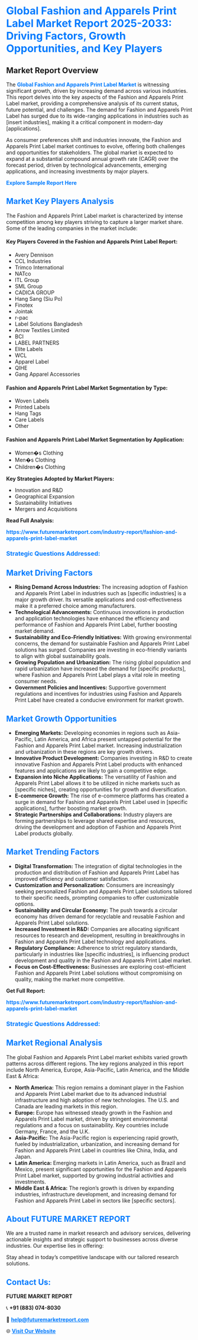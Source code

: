 <h1 style="color: #007BFF;">Global Fashion and Apparels Print Label Market Report 2025-2033: Driving Factors, Growth Opportunities, and Key Players</h1>

<section id="overview">
<h2>Market Report Overview</h2>
<p>The <a href="https://www.futuremarketreport.com/industry-report/fashion-and-apparels-print-label-market" style="color: #007BFF; text-decoration: none;"><strong>Global Fashion and Apparels Print Label Market</strong></a> is witnessing significant growth, driven by increasing demand across various industries. This report delves into the key aspects of the Fashion and Apparels Print Label market, providing a comprehensive analysis of its current status, future potential, and challenges. The demand for Fashion and Apparels Print Label has surged due to its wide-ranging applications in industries such as [insert industries], making it a critical component in modern-day [applications].</p>
<p>As consumer preferences shift and industries innovate, the Fashion and Apparels Print Label market continues to evolve, offering both challenges and opportunities for stakeholders. The global market is expected to expand at a substantial compound annual growth rate (CAGR) over the forecast period, driven by technological advancements, emerging applications, and increasing investments by major players.</p>
</section>

<section id="overview">
<p><a href="https://www.futuremarketreport.com/request-sample/reportId=55154" style="color: #007BFF; text-decoration: none;"><strong>Explore Sample Report Here</strong></a></p>
</section>

<section id="key-players">
<h2 style="color: #007BFF;">Market Key Players Analysis</h2>
<p>The Fashion and Apparels Print Label market is characterized by intense competition among key players striving to capture a larger market share. Some of the leading companies in the market include:</p>
<h4>Key Players Covered in the Fashion and Apparels Print Label Report:</h4>
<ul><li>Avery Dennison</li><li>CCL Industries</li><li>Trimco International</li><li>NATco</li><li>ITL Group</li><li>SML Group</li><li>CADICA GROUP</li><li>Hang Sang (Siu Po)</li><li>Finotex</li><li>Jointak</li><li>r-pac</li><li>Label Solutions Bangladesh</li><li>Arrow Textiles Limited</li><li>BCI</li><li>LABEL PARTNERS</li><li>Elite Labels</li><li>WCL</li><li>Apparel Label</li><li>QIHE</li><li>Gang Apparel Accessories</li></ul>
<h4>Fashion and Apparels Print Label Market Segmentation by Type:</h4>
<ul><li>Woven Labels</li><li>Printed Labels</li><li>Hang Tags</li><li>Care Labels</li><li>Other</li></ul>

<h4>Fashion and Apparels Print Label Market Segmentation by Application:</h4>
<ul><li>Women�s Clothing</li><li>Men�s Clothing</li><li>Children�s Clothing</li></ul>
<p><strong>Key Strategies Adopted by Market Players:</strong></p>
<ul>
<li>Innovation and R&D</li>
<li>Geographical Expansion</li>
<li>Sustainability Initiatives</li>
<li>Mergers and Acquisitions</li>
</ul>
</section>

<section>
<p><strong>Read Full Analysis: </strong></p><a href="https://www.futuremarketreport.com/industry-report/fashion-and-apparels-print-label-market" style="color: #007BFF; text-decoration: none;"><strong>https://www.futuremarketreport.com/industry-report/fashion-and-apparels-print-label-market</strong></a>
<h3 style="color: #007BFF;">Strategic Questions Addressed:</h3>
</section>

<section id="driving-factors">
<h2 style="color: #007BFF;">Market Driving Factors</h2>
<ul>
<li><strong>Rising Demand Across Industries:</strong> The increasing adoption of Fashion and Apparels Print Label in industries such as [specific industries] is a major growth driver. Its versatile applications and cost-effectiveness make it a preferred choice among manufacturers.</li>
<li><strong>Technological Advancements:</strong> Continuous innovations in production and application technologies have enhanced the efficiency and performance of Fashion and Apparels Print Label, further boosting market demand.</li>
<li><strong>Sustainability and Eco-Friendly Initiatives:</strong> With growing environmental concerns, the demand for sustainable Fashion and Apparels Print Label solutions has surged. Companies are investing in eco-friendly variants to align with global sustainability goals.</li>
<li><strong>Growing Population and Urbanization:</strong> The rising global population and rapid urbanization have increased the demand for [specific products], where Fashion and Apparels Print Label plays a vital role in meeting consumer needs.</li>
<li><strong>Government Policies and Incentives:</strong> Supportive government regulations and incentives for industries using Fashion and Apparels Print Label have created a conducive environment for market growth.</li>
</ul>
</section>

<section id="growth-opportunities">
<h2 style="color: #007BFF;">Market Growth Opportunities</h2>
<ul>
<li><strong>Emerging Markets:</strong> Developing economies in regions such as Asia-Pacific, Latin America, and Africa present untapped potential for the Fashion and Apparels Print Label market. Increasing industrialization and urbanization in these regions are key growth drivers.</li>
<li><strong>Innovative Product Development:</strong> Companies investing in R&D to create innovative Fashion and Apparels Print Label products with enhanced features and applications are likely to gain a competitive edge.</li>
<li><strong>Expansion into Niche Applications:</strong> The versatility of Fashion and Apparels Print Label allows it to be utilized in niche markets such as [specific niches], creating opportunities for growth and diversification.</li>
<li><strong>E-commerce Growth:</strong> The rise of e-commerce platforms has created a surge in demand for Fashion and Apparels Print Label used in [specific applications], further boosting market growth.</li>
<li><strong>Strategic Partnerships and Collaborations:</strong> Industry players are forming partnerships to leverage shared expertise and resources, driving the development and adoption of Fashion and Apparels Print Label products globally.</li>
</ul>
</section>

<section id="trending-factors">
<h2 style="color: #007BFF;">Market Trending Factors</h2>
<ul>
<li><strong>Digital Transformation:</strong> The integration of digital technologies in the production and distribution of Fashion and Apparels Print Label has improved efficiency and customer satisfaction.</li>
<li><strong>Customization and Personalization:</strong> Consumers are increasingly seeking personalized Fashion and Apparels Print Label solutions tailored to their specific needs, prompting companies to offer customizable options.</li>
<li><strong>Sustainability and Circular Economy:</strong> The push towards a circular economy has driven demand for recyclable and reusable Fashion and Apparels Print Label solutions.</li>
<li><strong>Increased Investment in R&D:</strong> Companies are allocating significant resources to research and development, resulting in breakthroughs in Fashion and Apparels Print Label technology and applications.</li>
<li><strong>Regulatory Compliance:</strong> Adherence to strict regulatory standards, particularly in industries like [specific industries], is influencing product development and quality in the Fashion and Apparels Print Label market.</li>
<li><strong>Focus on Cost-Effectiveness:</strong> Businesses are exploring cost-efficient Fashion and Apparels Print Label solutions without compromising on quality, making the market more competitive.</li>
</ul>
</section>

<section>
<p><strong>Get Full Report: </strong></p><a href="https://www.futuremarketreport.com/industry-report/fashion-and-apparels-print-label-market" style="color: #007BFF; text-decoration: none;"><strong>https://www.futuremarketreport.com/industry-report/fashion-and-apparels-print-label-market</strong></a>
<h3 style="color: #007BFF;">Strategic Questions Addressed:</h3>
</section>


<section id="regional-analysis">
<h2 style="color: #007BFF;">Market Regional Analysis</h2>
<p>The global Fashion and Apparels Print Label market exhibits varied growth patterns across different regions. The key regions analyzed in this report include North America, Europe, Asia-Pacific, Latin America, and the Middle East & Africa:</p>
<ul>
<li><strong>North America:</strong> This region remains a dominant player in the Fashion and Apparels Print Label market due to its advanced industrial infrastructure and high adoption of new technologies. The U.S. and Canada are leading markets in this region.</li>
<li><strong>Europe:</strong> Europe has witnessed steady growth in the Fashion and Apparels Print Label market, driven by stringent environmental regulations and a focus on sustainability. Key countries include Germany, France, and the U.K.</li>
<li><strong>Asia-Pacific:</strong> The Asia-Pacific region is experiencing rapid growth, fueled by industrialization, urbanization, and increasing demand for Fashion and Apparels Print Label in countries like China, India, and Japan.</li>
<li><strong>Latin America:</strong> Emerging markets in Latin America, such as Brazil and Mexico, present significant opportunities for the Fashion and Apparels Print Label market, supported by growing industrial activities and investments.</li>
<li><strong>Middle East & Africa:</strong> The region’s growth is driven by expanding industries, infrastructure development, and increasing demand for Fashion and Apparels Print Label in sectors like [specific sectors].</li>
</ul>
</section>

<footer>
<h2 style="color: #007BFF;">About FUTURE MARKET REPORT</h2>
<p>We are a trusted name in market research and advisory services, delivering actionable insights and strategic support to businesses across diverse industries. Our expertise lies in offering:</p>

<p>Stay ahead in today’s competitive landscape with our tailored research solutions.</p>

<h2 style="color: #007BFF;">Contact Us:</h2>
<p><strong>FUTURE MARKET REPORT</strong></p>
<p>📞 <strong>+91 (883) 074-8030</strong></p>
<p>📧 <strong><a href="mailto:help@futuremarketreport.com" style="color: #007BFF;">help@futuremarketreport.com</a></strong></p>
<p>🌐 <strong><a href="https://www.futuremarketreport.com/" style="color: #007BFF;">Visit Our Website</a></strong></p>
</footer>